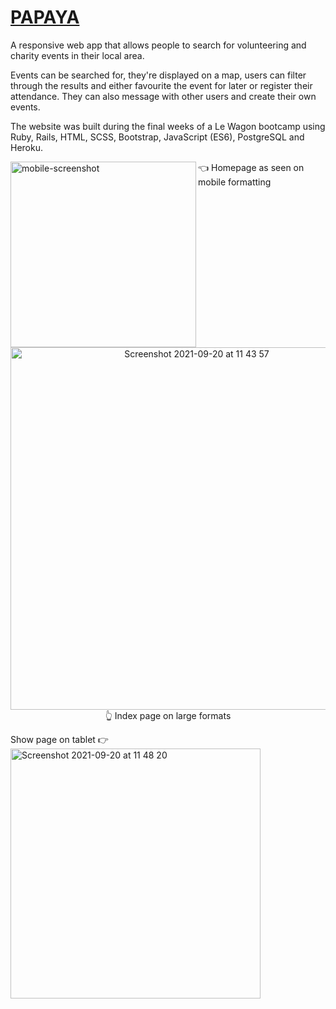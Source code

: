# [PAPAYA](www.papayapapaya.com)

A responsive web app that allows people to search for volunteering and charity events in their local area. 

Events can be searched for, they're displayed on a map, users can filter through the results and either favourite the event for later or register their attendance. They can also message with other users and create their own events.

The website was built during the final weeks of a Le Wagon bootcamp using Ruby, Rails, HTML, SCSS, Bootstrap, JavaScript (ES6), PostgreSQL and Heroku. 
<p>
  <img align="left" width="297" alt="mobile-screenshot" src="https://user-images.githubusercontent.com/86322223/133989768-03d5cefc-a221-48fe-beb8-fbb31892748a.png">
   👈 Homepage as seen on mobile formatting  
</p>
<p align="center">
  <img width="580" alt="Screenshot 2021-09-20 at 11 43 57" src="https://user-images.githubusercontent.com/86322223/133990019-1e304029-01cc-4446-b5b6-abd5f5cbd768.png">
 👆 Index page on large formats
</p>
<p>
    Show page on tablet 👉 
  <img width="400" alt="Screenshot 2021-09-20 at 11 48 20" src="https://user-images.githubusercontent.com/86322223/133990528-d710761f-bfc6-438f-912d-9283704064b2.png">  
</p>
